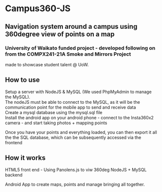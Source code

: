 # Campus360-JS
## Navigation system around a campus using 360degree view of points on a map
### University of Waikato funded project - developed following on from the COMPX241-21A Smoke and Mirrors Project
made to showcase student talent @ UoW.

## How to use

Setup a server with NodeJS & MySQL (We used PhpMyAdmin to manage the MySQL).  
The nodeJS must be able to connect to the MySQL, as it will be the communication point for the mobile app to send and receive data  
Create a mysql database using the mysql.sql file  
Install the android app on your android phone - connect to the Insta360x2 camera - and start taking photos + mapping points   

Once you have your points and everything loaded, you can then export it all the the SQL database, which can be subsequently accessed via the frontend

## How it works
HTML5 front end - Using Panolens.js to viw 360deg
NodeJS + MySQL backend

Android App to create maps, points and manage bringing all together.

